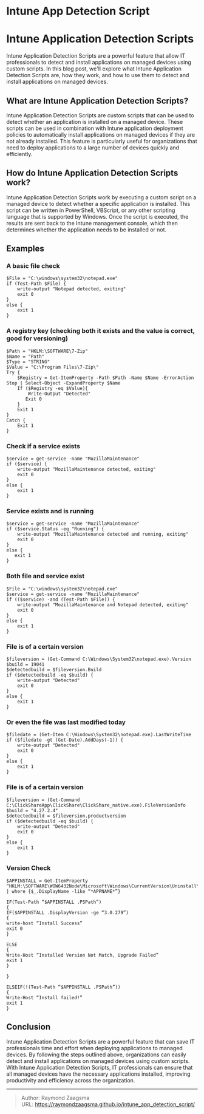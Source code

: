 # Intune App Detection Script


<!--more-->

# Intune Application Detection Scripts

Intune Application Detection Scripts are a powerful feature that allow IT professionals to detect and install applications on managed devices using custom scripts. In this blog post, we'll explore what Intune Application Detection Scripts are, how they work, and how to use them to detect and install applications on managed devices.

## What are Intune Application Detection Scripts?

Intune Application Detection Scripts are custom scripts that can be used to detect whether an application is installed on a managed device. These scripts can be used in combination with Intune application deployment policies to automatically install applications on managed devices if they are not already installed. This feature is particularly useful for organizations that need to deploy applications to a large number of devices quickly and efficiently.

## How do Intune Application Detection Scripts work?

Intune Application Detection Scripts work by executing a custom script on a managed device to detect whether a specific application is installed. This script can be written in PowerShell, VBScript, or any other scripting language that is supported by Windows. Once the script is executed, the results are sent back to the Intune management console, which then determines whether the application needs to be installed or not.

## Examples

### A basic file check
``` 
$File = "C:\windows\system32\notepad.exe"
if (Test-Path $File) {
    write-output "Notepad detected, exiting"
    exit 0
}
else {
    exit 1
}
```

### A registry key (checking both it exists and the value is correct, good for versioning)
```
$Path = "HKLM:\SOFTWARE\7-Zip"
$Name = "Path"
$Type = "STRING"
$Value = "C:\Program Files\7-Zip\"
Try {
    $Registry = Get-ItemProperty -Path $Path -Name $Name -ErrorAction Stop | Select-Object -ExpandProperty $Name
    If ($Registry -eq $Value){
        Write-Output "Detected"
       Exit 0
    } 
    Exit 1
} 
Catch {
    Exit 1
}
```
### Check if a service exists
```
$service = get-service -name "MozillaMaintenance"
if ($service) {
    write-output "MozillaMaintenance detected, exiting"
    exit 0
}
else {
    exit 1
}
```
### Service exists and is running
```
$service = get-service -name "MozillaMaintenance"
if ($service.Status -eq "Running") {
    write-output "MozillaMaintenance detected and running, exiting"
    exit 0
}
else {
   exit 1
}
```
### Both file and service exist
```
$File = "C:\windows\system32\notepad.exe"
$service = get-service -name "MozillaMaintenance"
if (($service) -and (Test-Path $File)) {
    write-output "MozillaMaintenance and Notepad detected, exiting"
    exit 0
}
else {
    exit 1
}
```
### File is of a certain version
```
$fileversion = (Get-Command C:\Windows\System32\notepad.exe).Version
$build = 19041
$detectedbuild = $fileversion.Build
if ($detectedbuild -eq $build) {
    write-output "Detected"
    exit 0
}
else {
    exit 1
}
```

### Or even the file was last modified today
```
$filedate = (Get-Item C:\Windows\System32\notepad.exe).LastWriteTime
if ($filedate -gt (Get-Date).AddDays(-1)) {
    write-output "Detected"
    exit 0
}
else {
    exit 1
}
```
### File is of a certain version
```
$fileversion = (Get-Command C:\ClickShareApp\ClickShare\ClickShare_native.exe).FileVersionInfo
$build = "4.27.2.4"
$detectedbuild = $fileversion.productversion
if ($detectedbuild -eq $build) {
	write-output "Detected"
	exit 0
}
else {
	exit 1
}
```
### Version Check
```
$APPINSTALL = Get-ItemProperty “HKLM:\SOFTWARE\WOW6432Node\Microsoft\Windows\CurrentVersion\Uninstall\*” | where {$_.DisplayName -like “*APPNAME*”}

IF(Test-Path “$APPINSTALL .PSPath”)
{
IF($APPINSTALL .DisplayVersion -ge “3.0.279”)
{
write-host “Install Success”
exit 0
}

ELSE
{
Write-Host “Installed Version Not Match, Upgrade Failed”
exit 1
}

}

ELSEIF(!(Test-Path “$APPINSTALL .PSPath”))
{
Write-Host “Install failed!”
exit 1
}
```

## Conclusion

Intune Application Detection Scripts are a powerful feature that can save IT professionals time and effort when deploying applications to managed devices. By following the steps outlined above, organizations can easily detect and install applications on managed devices using custom scripts. With Intune Application Detection Scripts, IT professionals can ensure that all managed devices have the necessary applications installed, improving productivity and efficiency across the organization.

---

> Author: Raymond Zaagsma  
> URL: https://raymondzaagsma.github.io/intune_app_detection_script/  


